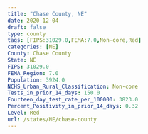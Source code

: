 ```yaml
---
title: "Chase County, NE"
date: 2020-12-04
draft: false
type: county
tags: [FIPS:31029.0,FEMA:7.0,Non-core,Red]
categories: [NE]
County: Chase County
State: NE
FIPS: 31029.0
FEMA_Region: 7.0
Population: 3924.0
NCHS_Urban_Rural_Classification: Non-core
Tests_in_prior_14_days: 150.0
Fourteen_day_test_rate_per_100000: 3823.0
Percent_Positivity_in_prior_14_days: 0.32
Level: Red
url: /states/NE/chase-county
---
```



